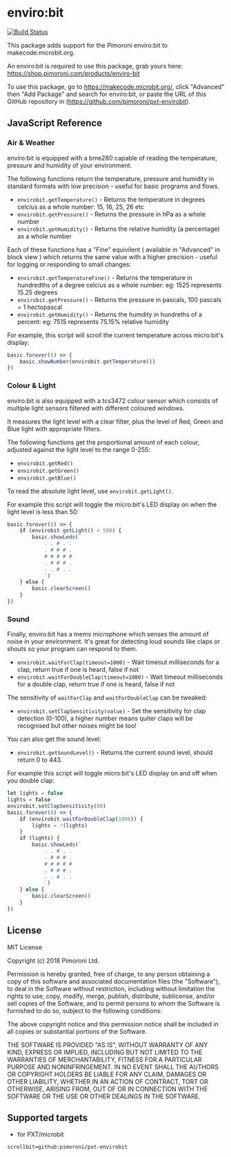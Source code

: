 # enviro:bit

 [![Build Status](https://travis-ci.org/pimoroni/pxt-envirobit.svg?branch=master)](https://travis-ci.org/pimoroni/pxt-envirobit)

This package adds support for the Pimoroni enviro:bit to makecode.microbit.org.

An enviro:bit is required to use this package, grab yours here: https://shop.pimoroni.com/products/enviro-bit

To use this package, go to https://makecode.microbit.org/, click "Advanced" then "Add Package" and search for enviro:bit, or paste the URL of this GitHub repository in (https://github.com/pimoroni/pxt-envirobit). 

## JavaScript Reference

### Air & Weather

enviro:bit is equipped with a bme280 capable of reading the temperature, pressure and humidity of your environment.

The following functions return the temperature, pressure and humidity in standard formats with low precision - useful for basic programs and flows.

* `envirobit.getTemperature()` - Returns the temperature in degrees celcius as a whole number: 15, 16, 25, 26 etc
* `envirobit.getPressure()` - Returns the pressure in hPa as a whole number
* `envirobit.getHumidity()` - Returns the relative humidity (a percentage) as a whole number

Each of these functions has a "Fine" equivilent ( available in "Advanced" in block view ) which returns the same value with a higher precision - useful for logging or responding to small changes:

* `envirobit.getTemperatureFine()` - Returns the temperature in hundredths of a degree celcius as a whole number: eg: 1525 represents 15.25 degrees
* `envirobit.getPressure()` - Returns the pressure in pascals, 100 pascals = 1 hectopascal
* `envirobit.getHumidity()` - Returns the humdity in hundreths of a percent: eg: 7515 represents 75.15% relative humidity

For example, this script will scroll the current temperature across micro:bit's display:

```typescript
basic.forever(() => {
    basic.showNumber(envirobit.getTemperature())
})
```

### Colour & Light

enviro:bit is also equipped with a tcs3472 colour sensor which consists of multiple light sensors filtered with different coloured windows.

It measures the light level with a clear filter, plus the level of Red, Green and Blue light with appropriate filters.

The following functions get the proportional amount of each colour, adjusted against the light level to the range 0-255:

* `envirobit.getRed()`
* `envirobit.getGreen()`
* `envirobit.getBlue()`

To read the absolute light level, use `envirobit.getLight()`.

For example this script will toggle the micro:bit's LED display on when the light level is less than 50:

```typescript
basic.forever(() => {
    if (envirobit.getLight() < 500) {
        basic.showLeds(`
            . . # . .
            . # # # .
            # # # # #
            . # # # .
            . . # . .
            `)
    } else {
        basic.clearScreen()
    }
})
```

### Sound

Finally, enviro:bit has a mems microphone which senses the amount of noise in your environment. It's great for detecting loud sounds like claps or shouts so your program can respond to them.

* `envirobit.waitForClap(timeout=1000)` - Wait timeout milliseconds for a clap, return true if one is heard, false if not
* `envirobit.waitForDoubleClap(timeout=1000)` - Wait timeout milliseconds for a double clap, return true if one is heard, false if not

The sensitivity of `waitForClap` and `waitForDoubleClap` can be tweaked:

* `envirobit.setClapSensitivity(value)` - Set the sensitivity for clap detection (0-100), a higher number means quiter claps will be recognised but other noises might be too!

You can also get the sound level:

* `envirobit.getSoundLevel()` - Returns the current sound level, should return 0 to 443.

For example this script will toggle micro:bit's LED display on and off when you double clap:

```typescript
let lights = false
lights = false
envirobit.setClapSensitivity(80)
basic.forever(() => {
    if (envirobit.waitForDoubleClap(1000)) {
        lights = !(lights)
    }
    if (lights) {
        basic.showLeds(`
            . . # . .
            . # # # .
            # # # # #
            . # # # .
            . . # . .
            `)
    } else {
        basic.clearScreen()
    }
})
```

## License

MIT License

Copyright (c) 2018 Pimoroni Ltd.

Permission is hereby granted, free of charge, to any person obtaining a copy
of this software and associated documentation files (the "Software"), to deal
in the Software without restriction, including without limitation the rights
to use, copy, modify, merge, publish, distribute, sublicense, and/or sell
copies of the Software, and to permit persons to whom the Software is
furnished to do so, subject to the following conditions:

The above copyright notice and this permission notice shall be included in all
copies or substantial portions of the Software.

THE SOFTWARE IS PROVIDED "AS IS", WITHOUT WARRANTY OF ANY KIND, EXPRESS OR
IMPLIED, INCLUDING BUT NOT LIMITED TO THE WARRANTIES OF MERCHANTABILITY,
FITNESS FOR A PARTICULAR PURPOSE AND NONINFRINGEMENT. IN NO EVENT SHALL THE
AUTHORS OR COPYRIGHT HOLDERS BE LIABLE FOR ANY CLAIM, DAMAGES OR OTHER
LIABILITY, WHETHER IN AN ACTION OF CONTRACT, TORT OR OTHERWISE, ARISING FROM,
OUT OF OR IN CONNECTION WITH THE SOFTWARE OR THE USE OR OTHER DEALINGS IN THE
SOFTWARE.

## Supported targets

* for PXT/microbit

```package
scrollbit=github:pimoroni/pxt-envirobit
```
